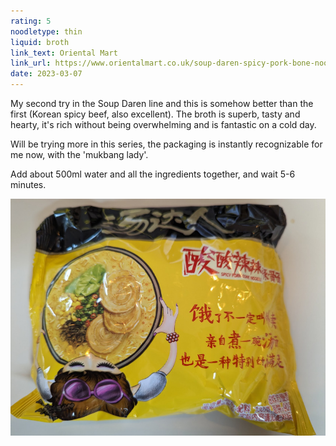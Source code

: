 ```yaml
---
rating: 5
noodletype: thin
liquid: broth
link_text: Oriental Mart
link_url: https://www.orientalmart.co.uk/soup-daren-spicy-pork-bone-noodle
date: 2023-03-07
---
```


My second try in the Soup Daren line and this is somehow better than the first (Korean spicy beef, also excellent). The broth is superb, tasty and hearty, it's rich without being overwhelming and is fantastic on a cold day. 

Will be trying more in this series, the packaging is instantly recognizable for me now, with the 'mukbang lady'.

Add about 500ml water and all the ingredients together, and wait 5-6 minutes.  


![Soup Daren Spicy Pork Bone Noodle](images/035.jpg)